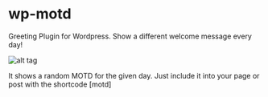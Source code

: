 # wp-motd
Greeting Plugin for Wordpress. Show a different welcome message every day!

![alt tag](https://s3.eu-central-1.amazonaws.com/foodbase-images/greet.png)


It shows a random MOTD for the given day. Just include it into your page or post with the shortcode [motd]
